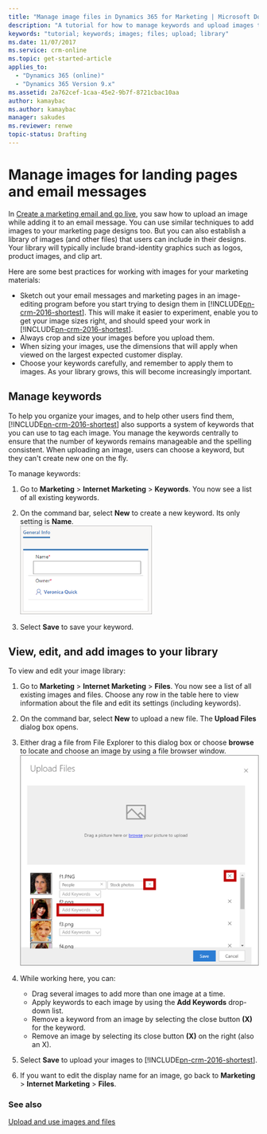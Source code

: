 ```yaml
---
title: "Manage image files in Dynamics 365 for Marketing | Microsoft Docs"
description: "A tutorial for how to manage keywords and upload images to the file library in Dynamics 365 for Marketing"
keywords: "tutorial; keywords; images; files; upload; library"
ms.date: 11/07/2017
ms.service: crm-online
ms.topic: get-started-article
applies_to:
  - "Dynamics 365 (online)"
  - "Dynamics 365 Version 9.x"
ms.assetid: 2a762cef-1caa-45e2-9b7f-8721cbac10aa
author: kamaybac
ms.author: kamaybac
manager: sakudes
ms.reviewer: renwe
topic-status: Drafting
---
```


# Manage images for landing pages and email messages

In [Create a marketing email and go live](create-marketing-email.md), you saw how to upload an image while adding it to an email message. You can use similar techniques to add images to your marketing page designs too. But you can also establish a library of images (and other files) that users can include in their designs. Your library will typically include brand-identity graphics such as logos, product images, and clip art.

Here are some best practices for working with images for your marketing materials:

- Sketch out your email messages and marketing pages in an image-editing program before you start trying to design them in [!INCLUDE[pn-crm-2016-shortest](../includes/pn-crm-2016-shortest.md)]. This will make it easier to experiment, enable you to get your image sizes right, and should speed your work in [!INCLUDE[pn-crm-2016-shortest](../includes/pn-crm-2016-shortest.md)].
- Always crop and size your images before you upload them.
- When sizing your images, use the dimensions that will apply when viewed on the largest expected customer display.
- Choose your keywords carefully, and remember to apply them to images. As your library grows, this will become increasingly important.

## Manage keywords

To help you organize your images, and to help other users find them, [!INCLUDE[pn-crm-2016-shortest](../includes/pn-crm-2016-shortest.md)] also supports a system of keywords that you can use to tag each image. You manage the keywords centrally to ensure that the number of keywords remains manageable and the spelling consistent. When uploading an image, users can choose a keyword, but they can't create new one on the fly.

To manage keywords:

1. Go to **Marketing** &gt; **Internet Marketing** &gt; **Keywords**. You now see a list of all existing keywords.

1. On the command bar, select **New** to create a new keyword. Its only setting is **Name**.  
    ![Enter the keyword name](media/keyword-name.png "Enter the keyword name")

1. Select **Save** to save your keyword.

## View, edit, and add images to your library

To view and edit your image library:

1. Go to **Marketing** &gt; **Internet Marketing** &gt; **Files**. You now see a list of all existing images and files. Choose any row in the table here to view information about the file and edit its settings (including keywords).

1. On the command bar, select **New** to upload a new file. The **Upload Files** dialog box opens.

1. Either drag a file from File Explorer to this dialog box or choose **browse** to locate and choose an image by using a file browser window.  
    ![The Upload Files dialog](media/files-upload.png "The Upload Files dialog box")

1. While working here, you can:
    - Drag several images to add more than one image at a time.
    - Apply keywords to each image by using the **Add Keywords** drop-down list.
    - Remove a keyword from an image by selecting the close button **(X)** for the keyword.
    - Remove an image by selecting its close button **(X)** on the right (also an X).

1. Select **Save** to upload your images to [!INCLUDE[pn-crm-2016-shortest](../includes/pn-crm-2016-shortest.md)].

1. If you want to edit the display name for an image, go back to **Marketing** &gt; **Internet Marketing** &gt; **Files**.

### See also

[Upload and use images and files](upload-images-files.md)